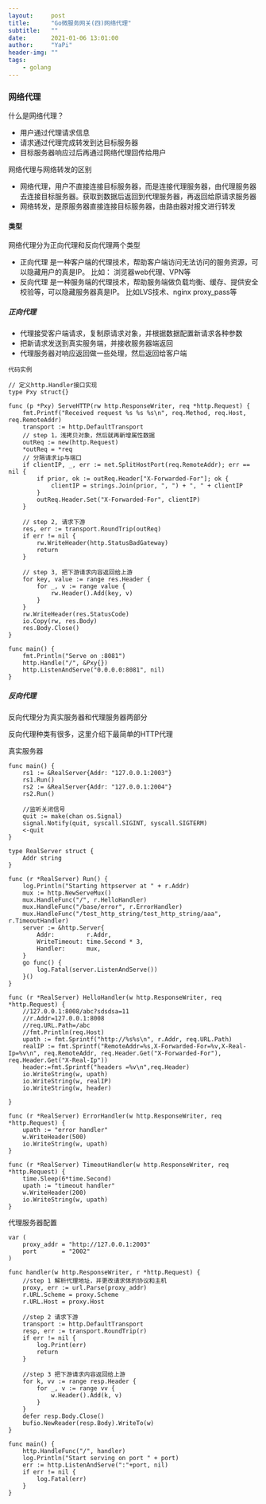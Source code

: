 ```yaml
---
layout:     post
title:      "Go微服务网关(四)网络代理"
subtitle:   ""
date:       2021-01-06 13:01:00
author:     "YaPi"
header-img: ""
tags:
    - golang
---
```


### 网络代理
什么是网络代理？

- 用户通过代理请求信息
- 请求通过代理完成转发到达目标服务器
- 目标服务器响应过后再通过网络代理回传给用户

网络代理与网络转发的区别

- 网络代理，用户不直接连接目标服务器，而是连接代理服务器，由代理服务器去连接目标服务器。获取到数据后返回到代理服务器，再返回给原请求服务器
- 网络转发，是原服务器直接连接目标服务器，由路由器对报文进行转发

#### 类型
网络代理分为正向代理和反向代理两个类型

- 正向代理
是一种客户端的代理技术，帮助客户端访问无法访问的服务资源，可以隐藏用户的真是IP。 比如：
浏览器web代理、VPN等
- 反向代理
是一种服务端的代理技术，帮助服务端做负载均衡、缓存、提供安全校验等，可以隐藏服务器真是IP。
比如LVS技术、nginx proxy_pass等
  
##### 正向代理

- 代理接受客户端请求，复制原请求对象，并根据数据配置新请求各种参数
- 把新请求发送到真实服务端，并接收服务器端返回
- 代理服务器对响应返回做一些处理，然后返回给客户端

```text
代码实例

// 定义http.Handler接口实现
type Pxy struct{}

func (p *Pxy) ServeHTTP(rw http.ResponseWriter, req *http.Request) {
	fmt.Printf("Received request %s %s %s\n", req.Method, req.Host, req.RemoteAddr)
	transport := http.DefaultTransport
	// step 1，浅拷贝对象，然后就再新增属性数据
	outReq := new(http.Request)
	*outReq = *req
	// 分隔请求ip与端口
	if clientIP, _, err := net.SplitHostPort(req.RemoteAddr); err == nil {
		if prior, ok := outReq.Header["X-Forwarded-For"]; ok {
			clientIP = strings.Join(prior, ", ") + ", " + clientIP
		}
		outReq.Header.Set("X-Forwarded-For", clientIP)
	}
	
	// step 2, 请求下游
	res, err := transport.RoundTrip(outReq)
	if err != nil {
		rw.WriteHeader(http.StatusBadGateway)
		return
	}

	// step 3, 把下游请求内容返回给上游
	for key, value := range res.Header {
		for _, v := range value {
			rw.Header().Add(key, v)
		}
	}
	rw.WriteHeader(res.StatusCode)
	io.Copy(rw, res.Body)
	res.Body.Close()
}

func main() {
	fmt.Println("Serve on :8081")
	http.Handle("/", &Pxy{})
	http.ListenAndServe("0.0.0.0:8081", nil)
}
``` 

##### 反向代理

反向代理分为真实服务器和代理服务器两部分

反向代理种类有很多，这里介绍下最简单的HTTP代理

真实服务器

```text
func main() {
	rs1 := &RealServer{Addr: "127.0.0.1:2003"}
	rs1.Run()
	rs2 := &RealServer{Addr: "127.0.0.1:2004"}
	rs2.Run()

	//监听关闭信号
	quit := make(chan os.Signal)
	signal.Notify(quit, syscall.SIGINT, syscall.SIGTERM)
	<-quit
}

type RealServer struct {
	Addr string
}

func (r *RealServer) Run() {
	log.Println("Starting httpserver at " + r.Addr)
	mux := http.NewServeMux()
	mux.HandleFunc("/", r.HelloHandler)
	mux.HandleFunc("/base/error", r.ErrorHandler)
	mux.HandleFunc("/test_http_string/test_http_string/aaa", r.TimeoutHandler)
	server := &http.Server{
		Addr:         r.Addr,
		WriteTimeout: time.Second * 3,
		Handler:      mux,
	}
	go func() {
		log.Fatal(server.ListenAndServe())
	}()
}

func (r *RealServer) HelloHandler(w http.ResponseWriter, req *http.Request) {
	//127.0.0.1:8008/abc?sdsdsa=11
	//r.Addr=127.0.0.1:8008
	//req.URL.Path=/abc
	//fmt.Println(req.Host)
	upath := fmt.Sprintf("http://%s%s\n", r.Addr, req.URL.Path)
	realIP := fmt.Sprintf("RemoteAddr=%s,X-Forwarded-For=%v,X-Real-Ip=%v\n", req.RemoteAddr, req.Header.Get("X-Forwarded-For"), req.Header.Get("X-Real-Ip"))
	header:=fmt.Sprintf("headers =%v\n",req.Header)
	io.WriteString(w, upath)
	io.WriteString(w, realIP)
	io.WriteString(w, header)

}

func (r *RealServer) ErrorHandler(w http.ResponseWriter, req *http.Request) {
	upath := "error handler"
	w.WriteHeader(500)
	io.WriteString(w, upath)
}

func (r *RealServer) TimeoutHandler(w http.ResponseWriter, req *http.Request) {
	time.Sleep(6*time.Second)
	upath := "timeout handler"
	w.WriteHeader(200)
	io.WriteString(w, upath)
}
```

代理服务器配置

```text
var (
	proxy_addr = "http://127.0.0.1:2003"
	port       = "2002"
)

func handler(w http.ResponseWriter, r *http.Request) {
	//step 1 解析代理地址，并更改请求体的协议和主机
	proxy, err := url.Parse(proxy_addr)
	r.URL.Scheme = proxy.Scheme
	r.URL.Host = proxy.Host

	//step 2 请求下游
	transport := http.DefaultTransport
	resp, err := transport.RoundTrip(r)
	if err != nil {
		log.Print(err)
		return
	}

	//step 3 把下游请求内容返回给上游
	for k, vv := range resp.Header {
		for _, v := range vv {
			w.Header().Add(k, v)
		}
	}
	defer resp.Body.Close()
	bufio.NewReader(resp.Body).WriteTo(w)
}

func main() {
	http.HandleFunc("/", handler)
	log.Println("Start serving on port " + port)
	err := http.ListenAndServe(":"+port, nil)
	if err != nil {
		log.Fatal(err)
	}
}
```